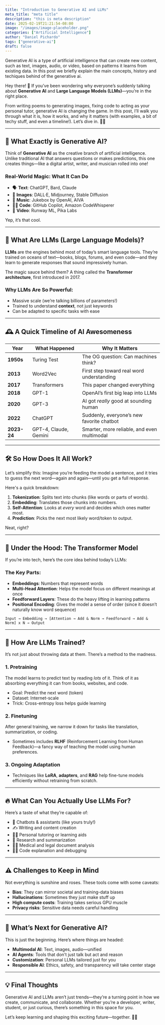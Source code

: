 ```yaml
---
title: "Introduction to Generative AI and LLMs"
meta_title: "meta title"
description: "this is meta description"
date: 2025-02-19T21:21:54-08:00
image: "/images/image-placeholder.png"
categories: ["Artificial Intelligence"]
author: "Daniel Pichardo"
tags: ["generative-ai"]
draft: false
---
```


Generative AI is a type of artificial intelligence that can create new content, such as text, images, audio, or video, based on patterns it learns from existing data. In this post we briefly explain the main concepts, history and techiques behind of the generative ai. 

Hey there! 👋 If you’ve been wondering why everyone’s suddenly talking about **Generative AI** and **Large Language Models (LLMs)**—you’re in the right place.

From writing poems to generating images, fixing code to acting as your personal tutor, generative AI is changing the game. In this post, I’ll walk you through what it is, how it works, and why it matters (with examples, a bit of techy stuff, and even a timeline!). Let’s dive in. 🧠💡

---

## 🎨 What Exactly is Generative AI?

Think of **Generative AI** as the creative branch of artificial intelligence. Unlike traditional AI that answers questions or makes predictions, this one creates things—like a digital artist, writer, and musician rolled into one!

### Real-World Magic: What It Can Do

- 🗣 **Text**: ChatGPT, Bard, Claude
- 🎨 **Images**: DALL·E, Midjourney, Stable Diffusion
- 🎼 **Music**: Jukebox by OpenAI, AIVA
- 👨‍💻 **Code**: GitHub Copilot, Amazon CodeWhisperer
- 🎥 **Video**: Runway ML, Pika Labs

Yep, it’s that cool.

---

## 💬 What Are LLMs (Large Language Models)?

**LLMs** are the engines behind most of today’s smart language tools. They’re trained on oceans of text—books, blogs, forums, and even code—and they learn to generate responses that sound impressively human.

The magic sauce behind them? A thing called the **Transformer architecture**, first introduced in 2017.

### Why LLMs Are So Powerful:

- Massive scale (we’re talking billions of parameters!)
- Trained to understand **context**, not just keywords
- Can be adapted to specific tasks with ease

---

## 🕰 A Quick Timeline of AI Awesomeness

| Year | What Happened | Why It Matters |
|------|----------------|----------------|
| **1950s** | Turing Test | The OG question: Can machines think? |
| **2013** | Word2Vec | First step toward real word understanding |
| **2017** | Transformers | This paper changed everything |
| **2018** | GPT-1 | OpenAI’s first big leap into LLMs |
| **2020** | GPT-3 | AI got *really* good at sounding human |
| **2022** | ChatGPT | Suddenly, everyone’s new favorite chatbot |
| **2023-24** | GPT-4, Claude, Gemini | Smarter, more reliable, and even multimodal |

---

## 🛠️ So How Does It All Work?

Let’s simplify this: Imagine you’re feeding the model a sentence, and it tries to guess the next word—again and again—until you get a full response.

Here's a quick breakdown:

1. **Tokenization**: Splits text into chunks (like words or parts of words).
2. **Embedding**: Translates those chunks into numbers.
3. **Self-Attention**: Looks at *every* word and decides which ones matter most.
4. **Prediction**: Picks the next most likely word/token to output.

Neat, right?

---

## 🧱 Under the Hood: The Transformer Model

If you’re into tech, here’s the core idea behind today’s LLMs:

### The Key Parts:

- **Embeddings**: Numbers that represent words
- **Multi-Head Attention**: Helps the model focus on different meanings at once
- **Feedforward Layers**: These do the heavy lifting in learning patterns
- **Positional Encoding**: Gives the model a sense of order (since it doesn’t naturally know word sequence)

```shell
Input → Embedding → [Attention → Add & Norm → Feedforward → Add & Norm] x N → Output
```

---

## 🧪 How Are LLMs Trained?

It’s not just about throwing data at them. There’s a method to the madness.

### 1. Pretraining

The model learns to predict text by reading *lots* of it. Think of it as absorbing everything it can from books, websites, and code.

- Goal: Predict the next word (token)
- Dataset: Internet-scale
- Trick: Cross-entropy loss helps guide learning

### 2. Finetuning

After general training, we narrow it down for tasks like translation, summarization, or coding.

- Sometimes includes **RLHF** (Reinforcement Learning from Human Feedback)—a fancy way of teaching the model using human preferences.

### 3. Ongoing Adaptation

- Techniques like **LoRA**, **adapters**, and **RAG** help fine-tune models efficiently without retraining from scratch.

---

## 🔥 What Can You Actually Use LLMs For?

Here’s a taste of what they’re capable of:

- 💬 Chatbots & assistants (like yours truly!)
- ✍️ Writing and content creation
- 👩‍🏫 Personal tutoring or learning aids
- 🧠 Research and summarization
- 🧑‍⚕️ Medical and legal document analysis
- 👨‍💻 Code explanation and debugging

---

## ⚠️ Challenges to Keep in Mind

Not everything is sunshine and roses. These tools come with some caveats:

- **Bias**: They can mirror societal and training-data biases
- **Hallucinations**: Sometimes they just make stuff up
- **High compute costs**: Training takes serious GPU muscle
- **Privacy risks**: Sensitive data needs careful handling

---

## 🔮 What’s Next for Generative AI?

This is just the beginning. Here’s where things are headed:

- **Multimodal AI**: Text, images, audio—unified
- **AI Agents**: Tools that don’t just talk but act and reason
- **Customization**: Personal LLMs tailored just for you
- **Responsible AI**: Ethics, safety, and transparency will take center stage

---

## 💡 Final Thoughts

Generative AI and LLMs aren’t just trends—they’re a turning point in how we create, communicate, and collaborate. Whether you’re a developer, writer, student, or just curious, there’s something in this space for you.

Let’s keep learning and shaping this exciting future—together. 🚀💬